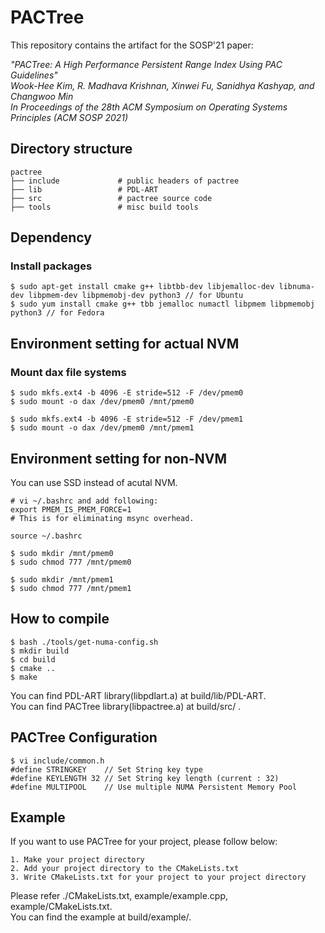 # PACTree 

This repository contains the artifact for the SOSP'21 paper:

*"PACTree: A High Performance Persistent Range Index Using PAC Guidelines"    
Wook-Hee Kim, R. Madhava Krishnan, Xinwei Fu, Sanidhya Kashyap, and Changwoo Min  
In Proceedings of the 28th ACM Symposium on Operating Systems Principles (ACM SOSP 2021)*


## Directory structure
```{.sh}
pactree
├── include             # public headers of pactree 
├── lib                 # PDL-ART 
├── src                 # pactree source code 
├── tools               # misc build tools
```
## Dependency
### Install packages
```
$ sudo apt-get install cmake g++ libtbb-dev libjemalloc-dev libnuma-dev libpmem-dev libpmemobj-dev python3 // for Ubuntu
$ sudo yum install cmake g++ tbb jemalloc numactl libpmem libpmemobj python3 // for Fedora 
```
## Environment setting for actual NVM
### Mount dax file systems
```
$ sudo mkfs.ext4 -b 4096 -E stride=512 -F /dev/pmem0
$ sudo mount -o dax /dev/pmem0 /mnt/pmem0

$ sudo mkfs.ext4 -b 4096 -E stride=512 -F /dev/pmem1
$ sudo mount -o dax /dev/pmem0 /mnt/pmem1
```

## Environment setting for non-NVM
You can use SSD instead of acutal NVM.
```
# vi ~/.bashrc and add following:
export PMEM_IS_PMEM_FORCE=1
# This is for eliminating msync overhead.  
```
```
source ~/.bashrc
```
```
$ sudo mkdir /mnt/pmem0
$ sudo chmod 777 /mnt/pmem0

$ sudo mkdir /mnt/pmem1
$ sudo chmod 777 /mnt/pmem1
```

## How to compile
```
$ bash ./tools/get-numa-config.sh
$ mkdir build
$ cd build
$ cmake ..
$ make
```
You can find PDL-ART library(libpdlart.a) at build/lib/PDL-ART.  
You can find PACTree library(libpactree.a) at build/src/ . 

## PACTree Configuration 
```
$ vi include/common.h
#define STRINGKEY    // Set String key type
#define KEYLENGTH 32 // Set String key length (current : 32)
#define MULTIPOOL    // Use multiple NUMA Persistent Memory Pool 
```
## Example
If you want to use PACTree for your project, please follow below:
```
1. Make your project directory
2. Add your project directory to the CMakeLists.txt
3. Write CMakeLists.txt for your project to your project directory
```
Please refer ./CMakeLists.txt, example/example.cpp, example/CMakeLists.txt.  
You can find the example at build/example/.  
